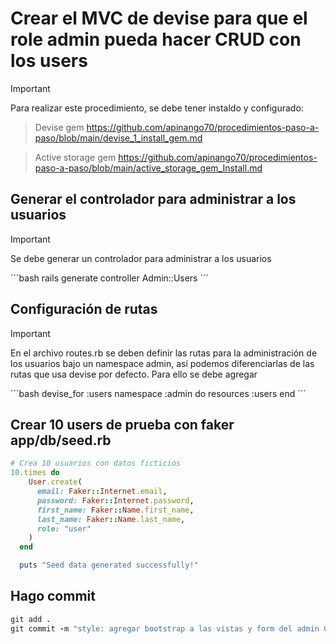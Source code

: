 # Crear el MVC de devise para que el role admin pueda hacer CRUD con los users

> [!IMPORTANT]
> Para realizar este procedimiento, se debe tener instaldo y configurado:

>Devise gem https://github.com/apinango70/procedimientos-paso-a-paso/blob/main/devise_1_install_gem.md

>Active storage gem https://github.com/apinango70/procedimientos-paso-a-paso/blob/main/active_storage_gem_Install.md

## Generar el controlador para administrar a los usuarios

> [!IMPORTANT]
> Se debe generar un controlador para administrar a los usuarios

´´´bash
rails generate controller Admin::Users
´´´

## Configuración de rutas

> [!IMPORTANT]
>En el archivo routes.rb se deben definir las rutas para la administración de los usuarios bajo un namespace admin, así podemos diferenciarlas de las rutas que usa devise por defecto. Para ello se debe agregar 

´´´bash
devise_for :users
namespace :admin do
  resources :users
end
´´´

## Crear 10 users de prueba con faker app/db/seed.rb

```ruby
# Crea 10 usuarios con datos ficticios
10.times do
    User.create(
      email: Faker::Internet.email,
      password: Faker::Internet.password,
      first_name: Faker::Name.first_name,
      last_name: Faker::Name.last_name,
      role: "user"
    )
  end

  puts "Seed data generated successfully!"
```

## Hago commit

```ruby
git add .
git commit -m "style: agregar bootstrap a las vistas y form del admin CRUD"
```
